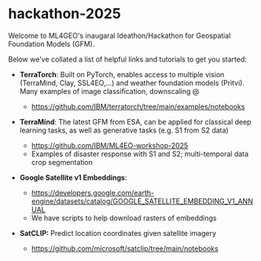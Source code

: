 # hackathon-2025

Welcome to ML4GEO's inaugaral Ideathon/Hackathon for Geospatial Foundation Models (GFM). 

Below we've collated a list of helpful links and tutorials to get you started:

  * **TerraTorch**: Built on PyTorch, enables access to multiple vision (TerraMind, Clay, SSL4EO,...) and weather foundation models (Pritvi). Many examples of image classification, downscaling @
    * https://github.com/IBM/terratorch/tree/main/examples/notebooks
   
  * **TerraMind**: The latest GFM from ESA, can be applied for classical deep learning tasks, as well as generative tasks (e.g. S1 from S2 data)
    *  https://github.com/IBM/ML4EO-workshop-2025
      * Examples of disaster response with S1 and S2; multi-temporal data crop segmentation 

  * **Google Satellite v1 Embeddings**:
    * https://developers.google.com/earth-engine/datasets/catalog/GOOGLE_SATELLITE_EMBEDDING_V1_ANNUAL
    * We have scripts to help download rasters of embeddings

  * **SatCLIP:** Predict location coordinates given satellite imagery
    * https://github.com/microsoft/satclip/tree/main/notebooks   
